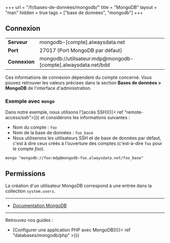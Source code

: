 +++
url = "/fr/bases-de-données/mongodb/"
title = "MongoDB"
layout = "man"
hidden = true
tags = ["base de données", "mongodb"]
+++

## Connexion

|               |                                                               |
|---------------|---------------------------------------------------------------|
| **Serveur**   | mongodb-[compte].alwaysdata.net                               |
| **Port**      | 27017 (Port MongoDB par défaut)                               |
| **Connexion** | mongodb://utilisateur:mdp@mongodb-[compte].alwaysdata.net/bdd |

Ces informations de connexion dépendent du compte concerné. Vous pouvez retrouver les valeurs précises dans la section **Bases de données > MongoDB** de l'interface d'administration.

### Exemple avec `mongo`
Dans notre exemple, nous utilisons l'[accès SSH]({{< ref "remote-access/ssh">}}) et considérons les informations suivantes :

- Nom du compte : `foo`
- Nom de la base de données : `foo_base`
- Nous utiliserons les utilisateurs SSH et de base de données par défaut, c'est à dire ceux créés à l'ouverture des comptes (c'est-à-dire `foo` pour le compte _foo_).

```
mongo "mongodb://foo:mdp@mongodb-foo.alwaysdata.net/foo_base"
```

## Permissions

La création d'un utilisateur MongoDB correspond à une entrée dans la collection `system.users`.

---

- [Documentation MongoDB](https://docs.mongodb.com/)

---

Retrouvez nos guides :

- [Configurer une application PHP avec MongoDB]({{< ref "databases/mongodb/php" >}})
